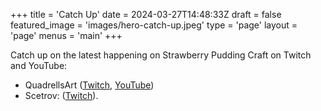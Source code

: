 +++
title = 'Catch Up'
date = 2024-03-27T14:48:33Z
draft = false
featured_image = 'images/hero-catch-up.jpeg'
type = 'page'
layout = 'page'
menus = 'main'
+++

Catch up on the latest happening on Strawberry Pudding Craft on Twitch and YouTube:

- QuadrellsArt ([Twitch](https://www.twitch.tv/quadrellsart), [YouTube](https://www.youtube.com/@quadrellsart))
- Scetrov: ([Twitch](https://www.twitch.tv/scetrov)).